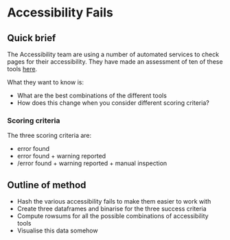 # Accessibility Fails

## Quick brief

The Accessibility team are using a number of automated services to check pages for their accessibility.
They have made an assessment of ten of these tools [here](https://cfq.github.io/accessibility-fails/).

What they want to know is:
* What are the best combinations of the different tools
* How does this change when you consider different scoring criteria?

### Scoring criteria

The three scoring criteria are:
* error found
* error found + warning reported
* /error found + warning reported + manual inspection

## Outline of method

* Hash the various accessibility fails to make them easier to work with
* Create three dataframes and binarise for the three success criteria
* Compute rowsums for all the possible combinations of accessibility tools
* Visualise this data somehow


